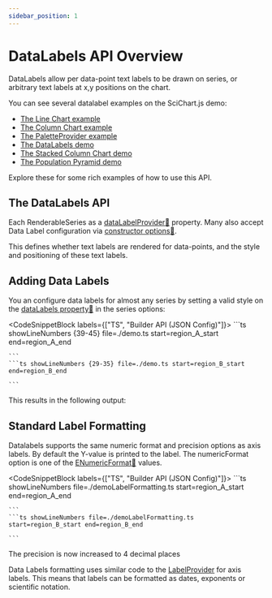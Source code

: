 ```yaml
---
sidebar_position: 1
---
```


# DataLabels API Overview

DataLabels allow per data-point text labels to be drawn on series, or arbitrary text labels at x,y positions on the chart.

You can see several datalabel examples on the SciChart.js demo:

- [The Line Chart example](https://www.scichart.com/demo/javascript-line-chart)
- [The Column Chart example](https://www.scichart.com/demo/javascript-column-chart)
- [The PaletteProvider example](https://www.scichart.com/demo/javascript-chart-color-points-individually-with-paletteprovider)
- [The DataLabels demo](https://www.scichart.com/demo/javascript-datalabels)
- [The Stacked Column Chart demo](https://www.scichart.com/demo/javascript/stacked-column-chart)
- [The Population Pyramid demo](https://www.scichart.com/demo/javascript/population-pyramid)

Explore these for some rich examples of how to use this API.

## The DataLabels API

Each RenderableSeries as a [dataLabelProvider:blue_book:](https://www.scichart.com/documentation/js/current/typedoc/classes/baserenderableseries.html#datalabelprovider) property. Many also accept Data Label configuration via [constructor options:blue_book:](https://www.scichart.com/documentation/js/current/typedoc/interfaces/ibaserenderableseriesoptions.html#datalabelprovider).

This defines whether text labels are rendered for data-points, and the style and positioning of these text labels.

<ChartFromSciChartDemo
    src="https://www.scichart.com/demo/iframe/datalabels"
    title="Data Labels Example"
/>

## Adding Data Labels

You an configure data labels for almost any series by setting a valid style on the [dataLabels property:blue_book:](https://www.scichart.com/documentation/js/current/typedoc/interfaces/ibaselinerenderableseriesoptions.html#datalabels) in the series options:

<CodeSnippetBlock labels={["TS", "Builder API (JSON Config)"]}>
    ```ts showLineNumbers {39-45} file=./demo.ts start=region_A_start end=region_A_end

    ```
    ```ts showLineNumbers {29-35} file=./demo.ts start=region_B_start end=region_B_end

    ```

</CodeSnippetBlock>

This results in the following output:

<LiveDocSnippet />

## Standard Label Formatting

Datalabels supports the same numeric format and precision options as axis labels. By default the Y-value is printed to the label. The numericFormat option is one of the [ENumericFormat:blue_book:](https://www.scichart.com/documentation/js/current/typedoc/enums/enumericformat.html) values.

<CodeSnippetBlock labels={["TS", "Builder API (JSON Config)"]}>
    ```ts showLineNumbers file=./demoLabelFormatting.ts start=region_A_start end=region_A_end

    ```
    ```ts showLineNumbers file=./demoLabelFormatting.ts start=region_B_start end=region_B_end

    ```

</CodeSnippetBlock>

The precision is now increased to 4 decimal places

<LiveDocSnippet name="demoLabelFormatting" />

Data Labels formatting uses similar code to the [LabelProvider](/2d-charts/axis-api/axis-labels/label-provider-api-overview) for axis labels. This means that labels can be formatted as dates, exponents or scientific notation.
